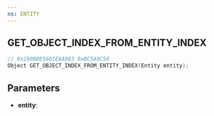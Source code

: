 ```yaml
---
ns: ENTITY
---
```

## GET_OBJECT_INDEX_FROM_ENTITY_INDEX

```c
// 0x280BBE5601EAA983 0xBC5A9C58
Object GET_OBJECT_INDEX_FROM_ENTITY_INDEX(Entity entity);
```

## Parameters
* **entity**:
